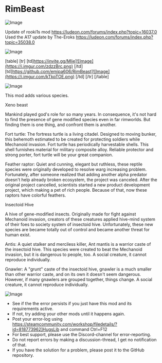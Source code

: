 # RimBeast

![Image](https://i.imgur.com/WAEzk68.png)

Update of rooki1s mod
https://ludeon.com/forums/index.php?topic=16037.0
Used the A17 update by The-Eroks
https://ludeon.com/forums/index.php?topic=35038.0

![Image](https://i.imgur.com/7Gzt3Rg.png)


[table]
	[tr]
		[td]https://invite.gg/Mlie]![Image](https://i.imgur.com/zdzzBrc.png)
[/td]
		[td]https://github.com/emipa606/RimBeast]![Image](https://i.imgur.com/kTkpTOE.png)
[/td]
	[/tr]
[/table]
	
![Image](https://i.imgur.com/NOW7jU1.png)


This mod adds various species.

Xeno beast

Mankind played god&apos;s role for so many years.
In consequence, it&apos;s not hard to find the presence of gene modified species even in far rimworlds.
But finding them is one thing, and confront them is another.


Fort turtle: The fortress turtle is a living citadel. Designed to moving bunker, this behemoth estimated to be created for protecting soldiers while Mechanoid invasion. Fort turtle has periodically harvestable shells. This shell furnishes material for military composite alloy. Reliable protector and strong porter, fort turtle will be your great companion.


Feather raptor: Quiet and cunning, elegant but ruthless, these reptile species were originally developed to resolve warg increasing problem. Fortunately, after someone realized that adding another alpha predator doesn&apos;t help already broken ecosystem, the project was canceled. After the original project cancelled, scientists started a new product development project, which making a pet of rich people. Because of that, now these raptors have colorful feathers.

Insectoid Hive

A hive of gene-modified insects. Originally made for fight against Mechanoid invasion, creators of these creatures applied hive-mind system of their foes to society system of insectoid hive. Unfortunately, these new species are became totally out of control and became another threat for human exist.


Antis: A quiet stalker and merciless killer, Ant mantis is a warrior caste of the insectoid hive. This species were created to beat the Mechanoid invasion, but it is dangerous to people, too. A social creature, it cannot reproduce individually.


Gnawler: A &quot;grunt&quot; caste of the insectoid hive, gnawler is a much smaller than other warrior caste, and on its own it doesn&apos;t seem dangerous. However, if many gnawlers are grouped together, things change. A social creature, it cannot reproduce individually.


![Image](https://i.imgur.com/Rs6T6cr.png)



-  See if the the error persists if you just have this mod and its requirements active.
-  If not, try adding your other mods until it happens again.
-  Post your error-log using https://steamcommunity.com/workshop/filedetails/?id=818773962]HugsLib and command Ctrl+F12
-  For best support, please use the Discord-channel for error-reporting.
-  Do not report errors by making a discussion-thread, I get no notification of that.
-  If you have the solution for a problem, please post it to the GitHub repository.




